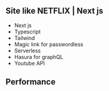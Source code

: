 ## Site like NETFLIX | Next js

- Next js
- Typescript
- Tailwind
- Magic link for passwordless
- Serverless
- Hasura for graphQL
- Youtube API

## Performance
